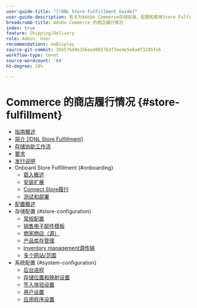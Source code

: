 ```yaml
---
user-guide-title: "[!DNL Store FulFillment Guide]"
user-guide-description: 有关为Adobe Commerce存储安装、配置和使用Store Fulfillment的详细信息。
breadcrumb-title: Adobe Commerce 的商店履行情况
index: true
feature: Shipping/Delivery
role: Admin, User
recommendations: noDisplay
source-git-commit: 36b57648e156ead801764f3ee4e5e6a0f3245fe6
workflow-type: tm+mt
source-wordcount: '84'
ht-degree: 10%

---
```



#  Commerce 的商店履行情况 {#store-fulfillment}

- [指南概述](guide-overview.md)
- [简介 [!DNL Store Fulfillment]](introduction.md)
- [存储协助工作流](store-assist-modules.md)
- [要求](solution-requirements.md)
- [发行说明](release-notes.md)
- Onboard Store Fulfillment {#onboarding}
   - [载入概述](onboard.md)
   - [安装扩展](install.md)
   - [Connect Store履行](connect-set-up-service.md)
   - [测试和部署](test-and-deploy.md)
- [配置概述](service-config-settings-overview.md)
- 存储配置 {#store-configuration}
   - [常规配置](enable-general.md)
   - [销售电子邮件模板](sales-emails.md)
   - [商家商店（源）](merchant-store-configuration.md)
   - [产品库存管理](product-stock.md)
   - [Inventory management源传输](inventory-stock-transfer.md)
   - [多个网站/范围](multi-site-and-scope-config.md)
- 系统配置 {#system-configuration}
   - [后台进程](background-processes.md)
   - [存储位置和映射设置](store-location-map-provider-setup.md)
   - [签入体验设置](check-in-experience-setup.md)
   - [用户设置](user-setup.md)
   - [应用程序设置](app-setup.md)

